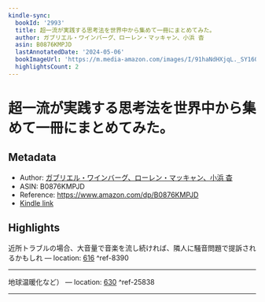 ```yaml
---
kindle-sync:
  bookId: '2993'
  title: 超一流が実践する思考法を世界中から集めて一冊にまとめてみた。
  author: ガブリエル・ワインバーグ、ローレン・マッキャン、小浜 杳
  asin: B0876KMPJD
  lastAnnotatedDate: '2024-05-06'
  bookImageUrl: 'https://m.media-amazon.com/images/I/91haNdHXjqL._SY160.jpg'
  highlightsCount: 2
---
```

# 超一流が実践する思考法を世界中から集めて一冊にまとめてみた。
## Metadata
* Author: [ガブリエル・ワインバーグ、ローレン・マッキャン、小浜 杳](https://www.amazon.comundefined)
* ASIN: B0876KMPJD
* Reference: https://www.amazon.com/dp/B0876KMPJD
* [Kindle link](kindle://book?action=open&asin=B0876KMPJD)

## Highlights
近所トラブルの場合、大音量で音楽を流し続ければ、隣人に騒音問題で提訴されるかもしれ — location: [616](kindle://book?action=open&asin=B0876KMPJD&location=616) ^ref-8390

---
地球温暖化など） — location: [630](kindle://book?action=open&asin=B0876KMPJD&location=630) ^ref-25838

---
